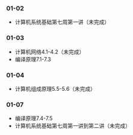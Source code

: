 ### 01-02
* 计算机系统基础第七周第一讲（未完成）
### 01-03
* 计算机网络4.1-4.2（未完成）
* 编译原理7.1-7.3
### 01-04
* 计算机组成原理5.5-5.6（未完成）
### 01-07
* 编译原理7.4-7.5
* 计算机系统基础第七周第一讲到第二讲（未完成）